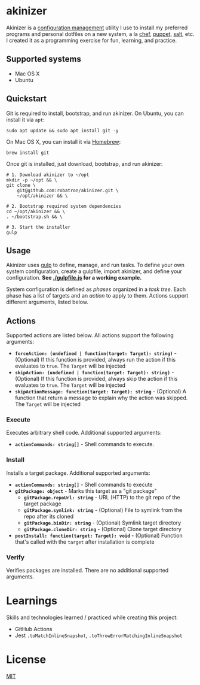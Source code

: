 # akinizer

Akinizer is a [configuration management](https://en.wikipedia.org/wiki/Configuration_management) utility I use to install my preferred programs and personal dotfiles on a new system, a la [chef](https://www.chef.io/), [puppet](https://puppet.com/), [salt](https://www.saltstack.com/), etc. I created it as a programming exercise for fun, learning, and practice.

## Supported systems

-   Mac OS X
-   Ubuntu

## Quickstart

Git is required to install, bootstrap, and run akinizer. On Ubuntu, you can install it via `apt`:

    sudo apt update && sudo apt install git -y

On Mac OS X, you can install it via [Homebrew](https://brew.sh/):

    brew install git

Once git is installed, just download, bootstrap, and run akinizer:

    # 1. Download akinizer to ~/opt
    mkdir -p ~/opt && \
    git clone \
        git@github.com:robatron/akinizer.git \
        ~/opt/akinizer && \

    # 2. Bootstrap required system dependencies
    cd ~/opt/akinizer && \
    . ~/bootstrap.sh && \

    # 3. Start the installer
    gulp

## Usage

Akinizer uses [gulp](https://gulpjs.com/) to define, manage, and run tasks. To define your own system configuration, create a gulpfile, import akinizer, and define your configuration. **See [./gulpfile.js](./gulpfile.js) for a working example.**

System configuration is defined as _phases_ organized in a _task tree_. Each phase has a list of targets and an _action_ to apply to them. Actions support different arguments, listed below.

## Actions

Supported actions are listed below. All actions support the following arguments:

-   **`forceAction: (undefined | function(target: Target): string)`** - (Optional) If this function is provided, always run the action if this evaluates to `true`. The `Target` will be injected
-   **`skipAction: (undefined | function(target: Target): string)`** - (Optional) If this function is provided, always skip the action if this evaluates to `true`. The `Target` will be injected
-   **`skipActionMessage: function(target: Target): string`** - (Optional) A function that return a message to explain why the action was skipped. The `Target` will be injected

### Execute

Executes arbitrary shell code. Additional supported arguments:

-   **`actionCommands: string[]`** - Shell commands to execute.

### Install

Installs a target package. Additional supported arguments:

-   **`actionCommands: string[]`** - Shell commands to execute
-   **`gitPackage: object`** - Marks this target as a "git package"
    -   **`gitPackage.repoUrl: string`** - URL (HTTP) to the git repo of the target package
    -   **`gitPackage.symlink: string`** - (Optional) File to symlink from the repo after its cloned
    -   **`gitPackage.binDir: string`** - (Optional) Symlink target directory
    -   **`gitPackage.cloneDir: string`** - (Optional) Clone target directory
-   **`postInstall: function(target: Target): void`** - (Optional) Function that's called with the `target` after installation is complete

### Verify

Verifies packages are installed. There are no additional supported arguments.

# Learnings

Skills and technologies learned / practiced while creating this project:

-   GitHub Actions
-   Jest `.toMatchInlineSnapshot`, `.toThrowErrorMatchingInlineSnapshot`

# License

[MIT](./LICENSE)
